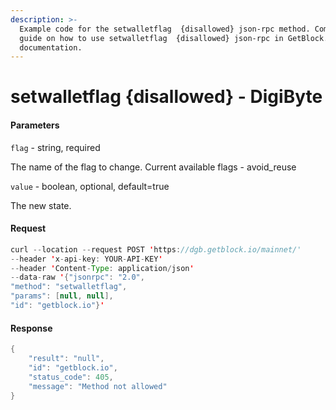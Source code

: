 ```yaml
---
description: >-
  Example code for the setwalletflag  {disallowed} json-rpc method. Сomplete
  guide on how to use setwalletflag  {disallowed} json-rpc in GetBlock.io Web3
  documentation.
---
```


# setwalletflag {disallowed} - DigiByte

#### Parameters

`flag` - string, required

The name of the flag to change. Current available flags - avoid\_reuse

`value` - boolean, optional, default=true

The new state.

#### Request

```java
curl --location --request POST 'https://dgb.getblock.io/mainnet/' 
--header 'x-api-key: YOUR-API-KEY' 
--header 'Content-Type: application/json' 
--data-raw '{"jsonrpc": "2.0",
"method": "setwalletflag",
"params": [null, null],
"id": "getblock.io"}'
```

#### Response

```java
{
    "result": "null",
    "id": "getblock.io",
    "status_code": 405,
    "message": "Method not allowed"
}
```
